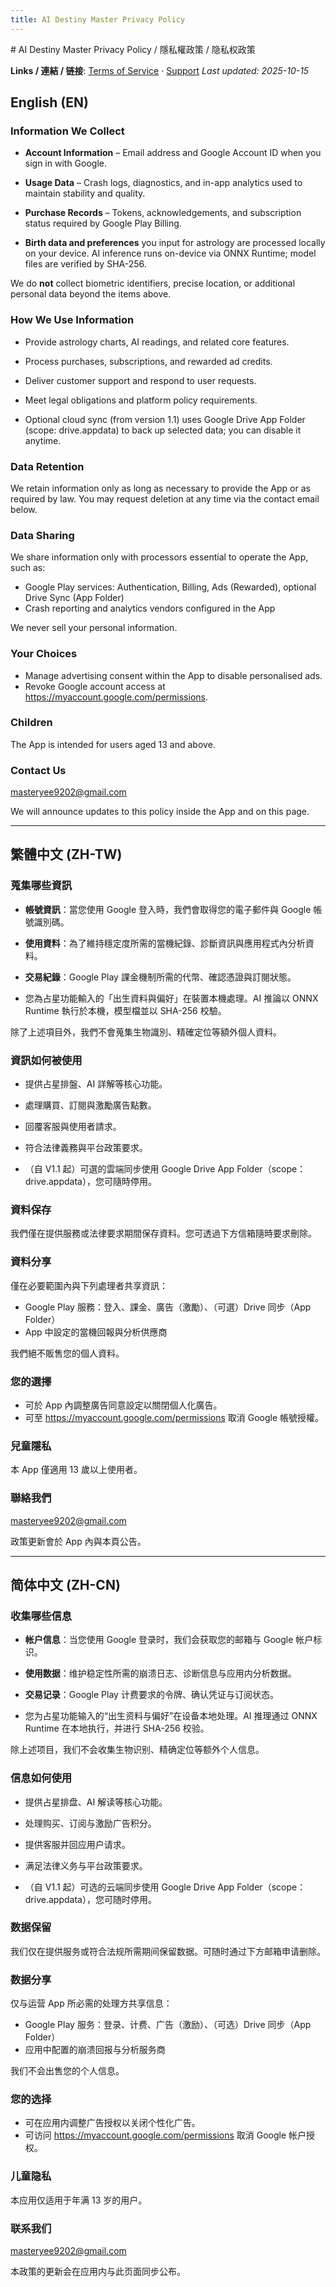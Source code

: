 ```yaml
---
title: AI Destiny Master Privacy Policy
---
```


﻿# AI Destiny Master Privacy Policy / 隱私權政策 / 隐私权政策

**Links / 連結 / 链接**: [Terms of Service](terms.html) · [Support](support.html)
_Last updated: 2025-10-15_

## English (EN)
### Information We Collect
- **Account Information** – Email address and Google Account ID when you sign in with Google.
- **Usage Data** – Crash logs, diagnostics, and in-app analytics used to maintain stability and quality.
- **Purchase Records** – Tokens, acknowledgements, and subscription status required by Google Play Billing.

- **Birth data and preferences** you input for astrology are processed locally on your device. AI inference runs on-device via ONNX Runtime; model files are verified by SHA-256.

We do **not** collect biometric identifiers, precise location, or additional personal data beyond the items above.

### How We Use Information
- Provide astrology charts, AI readings, and related core features.
- Process purchases, subscriptions, and rewarded ad credits.
- Deliver customer support and respond to user requests.
- Meet legal obligations and platform policy requirements.

- Optional cloud sync (from version 1.1) uses Google Drive App Folder (scope: drive.appdata) to back up selected data; you can disable it anytime.

### Data Retention
We retain information only as long as necessary to provide the App or as required by law. You may request deletion at any time via the contact email below.

### Data Sharing
We share information only with processors essential to operate the App, such as:
- Google Play services: Authentication, Billing, Ads (Rewarded), optional Drive Sync (App Folder)
- Crash reporting and analytics vendors configured in the App

We never sell your personal information.

### Your Choices
- Manage advertising consent within the App to disable personalised ads.
- Revoke Google account access at https://myaccount.google.com/permissions.

### Children
The App is intended for users aged 13 and above.

### Contact Us
masteryee9202@gmail.com

We will announce updates to this policy inside the App and on this page.

---

## 繁體中文 (ZH-TW)
### 蒐集哪些資訊
- **帳號資訊**：當您使用 Google 登入時，我們會取得您的電子郵件與 Google 帳號識別碼。
- **使用資料**：為了維持穩定度所需的當機紀錄、診斷資訊與應用程式內分析資料。
- **交易紀錄**：Google Play 課金機制所需的代幣、確認憑證與訂閱狀態。

- 您為占星功能輸入的「出生資料與偏好」在裝置本機處理。AI 推論以 ONNX Runtime 執行於本機，模型檔並以 SHA-256 校驗。

除了上述項目外，我們不會蒐集生物識別、精確定位等額外個人資料。

### 資訊如何被使用
- 提供占星排盤、AI 詳解等核心功能。
- 處理購買、訂閱與激勵廣告點數。
- 回覆客服與使用者請求。
- 符合法律義務與平台政策要求。

- （自 V1.1 起）可選的雲端同步使用 Google Drive App Folder（scope：drive.appdata），您可隨時停用。

### 資料保存
我們僅在提供服務或法律要求期間保存資料。您可透過下方信箱隨時要求刪除。

### 資料分享
僅在必要範圍內與下列處理者共享資訊：
- Google Play 服務：登入、課金、廣告（激勵）、（可選）Drive 同步（App Folder）
- App 中設定的當機回報與分析供應商

我們絕不販售您的個人資料。

### 您的選擇
- 可於 App 內調整廣告同意設定以關閉個人化廣告。
- 可至 https://myaccount.google.com/permissions 取消 Google 帳號授權。

### 兒童隱私
本 App 僅適用 13 歲以上使用者。

### 聯絡我們
masteryee9202@gmail.com

政策更新會於 App 內與本頁公告。

---

## 简体中文 (ZH-CN)
### 收集哪些信息
- **帐户信息**：当您使用 Google 登录时，我们会获取您的邮箱与 Google 帐户标识。
- **使用数据**：维护稳定性所需的崩溃日志、诊断信息与应用内分析数据。
- **交易记录**：Google Play 计费要求的令牌、确认凭证与订阅状态。

- 您为占星功能输入的“出生资料与偏好”在设备本地处理。AI 推理通过 ONNX Runtime 在本地执行，并进行 SHA-256 校验。

除上述项目，我们不会收集生物识别、精确定位等额外个人信息。

### 信息如何使用
- 提供占星排盘、AI 解读等核心功能。
- 处理购买、订阅与激励广告积分。
- 提供客服并回应用户请求。
- 满足法律义务与平台政策要求。

- （自 V1.1 起）可选的云端同步使用 Google Drive App Folder（scope：drive.appdata），您可随时停用。

### 数据保留
我们仅在提供服务或符合法规所需期间保留数据。可随时通过下方邮箱申请删除。

### 数据分享
仅与运营 App 所必需的处理方共享信息：
- Google Play 服务：登录、计费、广告（激励）、（可选）Drive 同步（App Folder）
- 应用中配置的崩溃回报与分析服务商

我们不会出售您的个人信息。

### 您的选择
- 可在应用内调整广告授权以关闭个性化广告。
- 可访问 https://myaccount.google.com/permissions 取消 Google 帐户授权。

### 儿童隐私
本应用仅适用于年满 13 岁的用户。

### 联系我们
masteryee9202@gmail.com

本政策的更新会在应用内与此页面同步公布。
